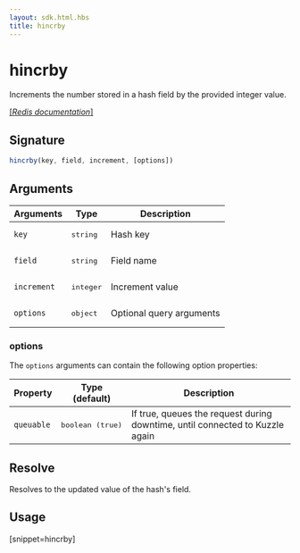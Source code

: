 ```yaml
---
layout: sdk.html.hbs
title: hincrby
---
```


# hincrby

Increments the number stored in a hash field by the provided integer value.

[[_Redis documentation_]](https://redis.io/commands/hincrby)

## Signature

```js
hincrby(key, field, increment, [options])

```

## Arguments

| Arguments    | Type    | Description |
|--------------|---------|-------------|
| `key` | <pre>string</pre> | Hash key |
| `field` | <pre>string</pre> | Field name |
| `increment` | <pre>integer</pre> | Increment value |
| ``options`` | <pre>object</pre> | Optional query arguments |

### options

The `options` arguments can contain the following option properties:

| Property   | Type (default)   | Description                       |
| ---------- | ------- | --------------------------------- |
| `queuable` | <pre>boolean (true)</pre> | If true, queues the request during downtime, until connected to Kuzzle again |

## Resolve

Resolves to the updated value of the hash's field.

## Usage

[snippet=hincrby]
